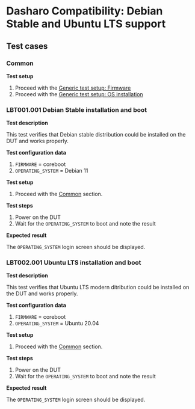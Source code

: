 # Dasharo Compatibility: Debian Stable and Ubuntu LTS support

## Test cases

### Common

**Test setup**

1. Proceed with the
   [Generic test setup: Firmware](../generic-test-setup/#firmware)
1. Proceed with the
   [Generic test setup: OS installation](../generic-test-setup/#os-installation)

### LBT001.001 Debian Stable installation and boot

**Test description**

This test verifies that Debian stable distribution could be installed on 
the DUT and works properly.

**Test configuration data**

1. `FIRMWARE` = coreboot
1. `OPERATING_SYSTEM` = Debian 11

**Test setup**

1. Proceed with the [Common](#common) section.

**Test steps**

1. Power on the DUT
1. Wait for the `OPERATING_SYSTEM` to boot and note the result

**Expected result**

The `OPERATING_SYSTEM` login screen should be displayed.

### LBT002.001 Ubuntu LTS installation and boot

**Test description**

This test verifies that Ubuntu LTS modern ditribution could be installed 
on the DUT and works properly.

**Test configuration data**

1. `FIRMWARE` = coreboot
1. `OPERATING_SYSTEM` = Ubuntu 20.04

**Test setup**

1. Proceed with the [Common](#common) section.

**Test steps**

1. Power on the DUT
1. Wait for the `OPERATING_SYSTEM` to boot and note the result

**Expected result**

The `OPERATING_SYSTEM` login screen should be displayed.
